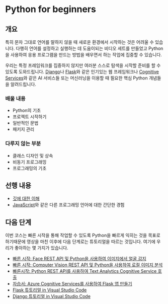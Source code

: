 # Python for beginners

## 개요

특히 문자 그대로 언어를 말하지 않을 때 새로운 환경에서 시작하는 것은 어려울 수 있습니다. 다행히 언어를 설정하고 실행하는 데 도움이되는 비디오 세트를 만들었고 Python을 사용하여 응용 프로그램을 만드는 방법을 배우면서 하는 작업에 집중할 수 있습니다.

우리는 특정 프레임워크를 집중하지 않지만 여러분 스스로 탐색을 시작할 준비를 할 수 있도록 도와드립니다. [Django](https://djangoproject.com)나 [Flask](https://flask.palletsprojects.com/en/1.1.x/)와 같은 인기있는 웹 프레임워크나 [Cognitive Services](https://azure.microsoft.com/services/cognitive-services/)와 같은 AI 서비스들 또는 머신러닝을 이용할 때 필요한 핵심 Python 개념들을 알려드립니다.

### 배울 내용

- Python의 기초
- 프로젝트 시작하기
- 일반적인 문법
- 패키지 관리

### 다루지 않는 부분

- 클래스 디자인 및 상속
- 비동기 프로그래밍
- 프로그래밍의 기초

## 선행 내용

- [깃에 대한 이해](https://git-scm.com/book/en/v1/Getting-Started)
- [JavaScript](https://www.edx.org/course/javascript-introduction)와 같은 다른 프로그래밍 언어에 대한 간단한 경험

## 다음 단계

이번 코스는 빠른 시작을 통해 작업할 수 있도록 Python을 빠르게 익히는 것을 목표로 하기때문에 영상을 마친 이후에 다음 단계로는 튜토리얼을 따르는 것입니다. 여기에 우리가 좋아하는 몇 가지가 있습니다.

- [빠른 시작: Face REST API 및 Python을 사용하여 이미지에서 얼굴 감지](https://docs.microsoft.com/azure/cognitive-services/face/QuickStarts/Python?WT.mc_id=python-c9-niner?WT.mc_id=python-c9-niner)
- [빠른 시작: Computer Vision REST API 및 Python을 사용하여 로컬 이미지 분석](https://docs.microsoft.com/azure/cognitive-services/computer-vision/quickstarts/python-disk?WT.mc_id=python-c9-niner?WT.mc_id=python-c9-niner)
- [빠른시작: Python REST API를 사용하여 Text Analytics Cognitive Service 호출](https://docs.microsoft.com/azure/cognitive-services/Text-Analytics/quickstarts/python?WT.mc_id=python-c9-niner?WT.mc_id=python-c9-niner)
- [자습서: Azure Cognitive Services를 사용하여 Flask 앱 만들기](https://docs.microsoft.com/azure/cognitive-services/translator/tutorial-build-flask-app-translation-synthesis?WT.mc_id=python-c9-niner)
- [Flask 튜토리얼 in Visual Studio Code](https://code.visualstudio.com/docs/python/tutorial-flask?WT.mc_id=python-c9-niner)
- [Django 튜토리얼 in Visual Studio Code](https://code.visualstudio.com/docs/python/tutorial-django?WT.mc_id=python-c9-niner)
